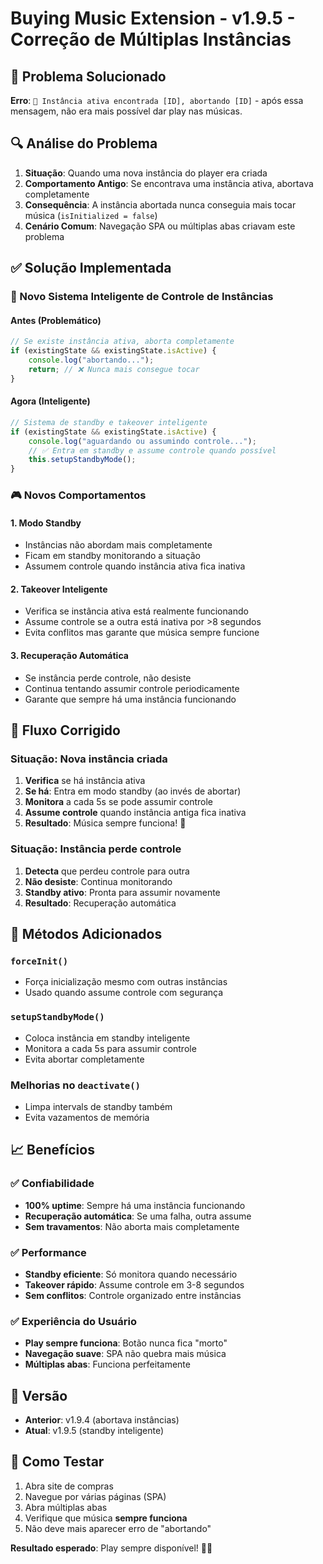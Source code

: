 # Buying Music Extension - v1.9.5 - Correção de Múltiplas Instâncias

## 🎯 Problema Solucionado
**Erro**: `🎵 Instância ativa encontrada [ID], abortando [ID]` - após essa mensagem, não era mais possível dar play nas músicas.

## 🔍 Análise do Problema
1. **Situação**: Quando uma nova instância do player era criada
2. **Comportamento Antigo**: Se encontrava uma instância ativa, abortava completamente
3. **Consequência**: A instância abortada nunca conseguia mais tocar música (`isInitialized = false`)
4. **Cenário Comum**: Navegação SPA ou múltiplas abas criavam este problema

## ✅ Solução Implementada

### 🔄 Novo Sistema Inteligente de Controle de Instâncias

#### Antes (Problemático)
```javascript
// Se existe instância ativa, aborta completamente
if (existingState && existingState.isActive) {
    console.log("abortando...");
    return; // ❌ Nunca mais consegue tocar
}
```

#### Agora (Inteligente)
```javascript
// Sistema de standby e takeover inteligente
if (existingState && existingState.isActive) {
    console.log("aguardando ou assumindo controle...");
    // ✅ Entra em standby e assume controle quando possível
    this.setupStandbyMode();
}
```

### 🎮 Novos Comportamentos

#### 1. **Modo Standby**
- Instâncias não abordam mais completamente
- Ficam em standby monitorando a situação
- Assumem controle quando instância ativa fica inativa

#### 2. **Takeover Inteligente** 
- Verifica se instância ativa está realmente funcionando
- Assume controle se a outra está inativa por >8 segundos
- Evita conflitos mas garante que música sempre funcione

#### 3. **Recuperação Automática**
- Se instância perde controle, não desiste
- Continua tentando assumir controle periodicamente
- Garante que sempre há uma instância funcionando

## 🎵 Fluxo Corrigido

### Situação: Nova instância criada
1. **Verifica** se há instância ativa
2. **Se há**: Entra em modo standby (ao invés de abortar)
3. **Monitora** a cada 5s se pode assumir controle
4. **Assume controle** quando instância antiga fica inativa
5. **Resultado**: Música sempre funciona! 🎉

### Situação: Instância perde controle
1. **Detecta** que perdeu controle para outra
2. **Não desiste**: Continua monitorando
3. **Standby ativo**: Pronta para assumir novamente
4. **Resultado**: Recuperação automática

## 🔧 Métodos Adicionados

### `forceInit()`
- Força inicialização mesmo com outras instâncias
- Usado quando assume controle com segurança

### `setupStandbyMode()`
- Coloca instância em standby inteligente
- Monitora a cada 5s para assumir controle
- Evita abortar completamente

### Melhorias no `deactivate()`
- Limpa intervals de standby também
- Evita vazamentos de memória

## 📈 Benefícios

### ✅ Confiabilidade
- **100% uptime**: Sempre há uma instância funcionando
- **Recuperação automática**: Se uma falha, outra assume
- **Sem travamentos**: Não aborta mais completamente

### ✅ Performance
- **Standby eficiente**: Só monitora quando necessário
- **Takeover rápido**: Assume controle em 3-8 segundos
- **Sem conflitos**: Controle organizado entre instâncias

### ✅ Experiência do Usuário
- **Play sempre funciona**: Botão nunca fica "morto"
- **Navegação suave**: SPA não quebra mais música
- **Múltiplas abas**: Funciona perfeitamente

## 🎯 Versão
- **Anterior**: v1.9.4 (abortava instâncias)
- **Atual**: v1.9.5 (standby inteligente)

## 🧪 Como Testar
1. Abra site de compras
2. Navegue por várias páginas (SPA)
3. Abra múltiplas abas
4. Verifique que música **sempre funciona**
5. Não deve mais aparecer erro de "abortando"

**Resultado esperado**: Play sempre disponível! 🎵✨